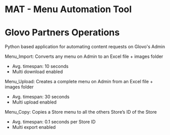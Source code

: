 # MAT - Menu Automation Tool
# Glovo Partners Operations
Python based application for automating content requests on Glovo's Admin

Menu_Import: Converts any menu on Admin to an Excel file + images folder
- Avg. timespan: 10 seconds
- Multi download enabled

Menu_Upload: Creates a complete menu on Admin from an Excel file + images folder
- Avg. timespan: 30 seconds
- Multi upload enabled

Menu_Copy: Copies a Store menu to all the others Store’s ID of the Store
- Avg. timespan: 0.1 seconds per Store ID 
- Multi export enabled
